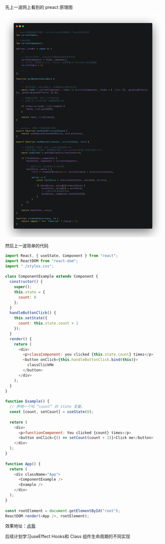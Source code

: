 先上一波网上看到的 preact 原理图

![useStateHooks实现](./images/useStateHooks实现.jpg)

然后上一波简单的代码

```javascript
import React, { useState, Component } from "react";
import ReactDOM from "react-dom";
import "./styles.css";

class ComponentExample extends Component {
  constructor() {
    super();
    this.state = {
      count: 0
    };
  }
  handleButtonClick() {
    this.setState({
      count: this.state.count + 1
    });
  }
  render() {
    return (
      <div>
        <p>classComponent: you clicked {this.state.count} times</p>
        <button onClick={this.handleButtonClick.bind(this)}>
          classClickMe
        </button>
      </div>
    );
  }
}

function Example() {
  // 声明一个叫 “count” 的 state 变量。
  const [count, setCount] = useState(0);

  return (
    <div>
      <p>functionComponent: You clicked {count} times</p>
      <button onClick={() => setCount(count + 1)}>Click me</button>
    </div>
  );
}

function App() {
  return (
    <div className="App">
      <ComponentExample />
      <Example />
    </div>
  );
}

const rootElement = document.getElementById("root");
ReactDOM.render(<App />, rootElement);

```

效果地址：[点我](https://codesandbox.io/embed/reactpractice-8o2jq?fontsize=14)

后续计划学习useEffect Hooks和 Class 组件生命周期的不同实现